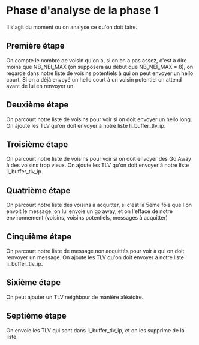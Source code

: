 # Phase d'analyse de la phase 1

Il s'agit du moment ou on analyse ce qu'on doit faire.

## Première étape

On compte le nombre de voisin qu'on a, si on en a pas assez, c'est à dire moins que NB_NEI_MAX (on supposera au début que NB_NEI_MAX = 8), on regarde dans notre liste de voisins potentiels à qui on peut envoyer un hello court. Si on a déjà envoyé un hello court à un voisin potentiel on attend avant de lui en renvoyer un.

## Deuxième étape

On parcourt notre liste de voisins pour voir si on doit envoyer un hello long. On ajoute les TLV qu'on doit envoyer à notre liste li_buffer_tlv_ip.

## Troisième étape

On parcourt notre liste de voisins pour voir si on doit envoyer des Go Away à des voisins trop vieux. On ajoute les TLV qu'on doit envoyer à notre liste li_buffer_tlv_ip.

## Quatrième étape

On parcourt notre liste des voisins à acquitter, si c'est la 5ème fois que l'on envoit le message, on lui envoie un go away, et on l'efface de notre environnement (voisins, voisins potentiels, messages à acquitter)

## Cinquième étape

On parcourt notre liste de message non acquittés pour voir à qui on doit renvoyer un message. On ajoute les TLV qu'on doit envoyer à notre liste li_buffer_tlv_ip.

## Sixième étape

On peut ajouter un TLV neighbour de manière aléatoire.

## Septième étape

On envoie les TLV qui sont dans li_buffer_tlv_ip, et on les supprime de la liste.

